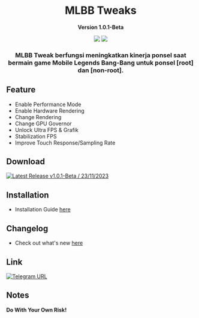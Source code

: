 <h1 align="center">MLBB Tweaks</h1>
<p align="center"><b>Version 1.0.1-Beta</b></p>

<div align="center">
    <img src="https://img.shields.io/badge/Updated-2023/11/25-blue.svg?longCache=true&style=popout-round"/>
    <img src="https://img.shields.io/badge/Magisk-Module-green.svg?longCache=true&style=flat-round"/>
    <h3>
        MLBB Tweak berfungsi meningkatkan kinerja ponsel saat bermain game Mobile Legends Bang-Bang untuk ponsel [root] dan [non-root].
    </h3>
</div>

## Feature

- Enable Performance Mode
- Enable Hardware Rendering
- Change Rendering
- Change GPU Governor
- Unlock Ultra FPS & Grafik
- Stabilization FPS
- Improve Touch Response/Sampling Rate

## Download

[![Latest Release v1.0.1-Beta / 23/11/2023](https://img.shields.io/badge/Download-v1.0Beta-blue)](https://drive.google.com/file/d/1kp6r4rIbhl_ROrRX_ygg38mrSYEBnBJ9/view?usp=drive_link)

## Installation

- Installation Guide [here](https://github.com/mahisataruna/MLBB-Tweaks/blob/v1.0-Beta/Installation-Guide.txt)

## Changelog

- Check out what's new [here](https://github.com/mahisataruna/MLBB-Tweaks/blob/v1.0-Beta/CHANGELOG.md)

## Link

[![Telegram URL](https://img.shields.io/twitter/url?label=Telegram&logo=telegram&style=social)](https://t.me/algorithmdev)

## Notes

<b>Do With Your Own Risk!</b>
